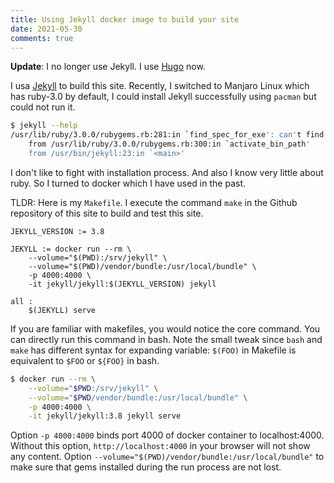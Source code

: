 ```yaml
---
title: Using Jekyll docker image to build your site
date: 2021-05-30
comments: true
---
```


__Update__: I no longer use Jekyll. I use [Hugo](https://gohugo.io) now.

I usa [Jekyll](https://jekyllrb.com/) to build this site. Recently, I switched
to Manjaro Linux which has ruby-3.0 by default, I could install Jekyll
successfully using `pacman` but could not run it.

```sh
$ jekyll --help
/usr/lib/ruby/3.0.0/rubygems.rb:281:in `find_spec_for_exe': can't find gem jekyll (>= 0.a) with executable jekyll (Gem::GemNotFoundException)
	from /usr/lib/ruby/3.0.0/rubygems.rb:300:in `activate_bin_path'
	from /usr/bin/jekyll:23:in `<main>'
```

I don't like to fight with installation process. And also I know very little
about ruby. So I turned to docker which I have used in the past.

TLDR: Here is my `Makefile`. I execute the command `make` in the Github
repository of this site to build and test this site.

```make
JEKYLL_VERSION := 3.8

JEKYLL := docker run --rm \
	--volume="$(PWD):/srv/jekyll" \
	--volume="$(PWD)/vendor/bundle:/usr/local/bundle" \
	-p 4000:4000 \
	-it jekyll/jekyll:$(JEKYLL_VERSION) jekyll

all :
	$(JEKYLL) serve

```

If you are familiar with makefiles, you would notice the core command. You can
directly run this command in bash. Note the small tweak since `bash` and `make`
has different syntax for expanding variable: `$(FOO)` in Makefile is equivalent
to `$FOO` or `${FOO}` in bash.

```sh
$ docker run --rm \
	--volume="$PWD:/srv/jekyll" \
	--volume="$PWD/vendor/bundle:/usr/local/bundle" \
	-p 4000:4000 \
	-it jekyll/jekyll:3.8 jekyll serve
```

Option `-p 4000:4000` binds port 4000 of docker container to localhost:4000.
Without this option, `http://localhost:4000` in your browser will not show any
content.  Option `--volume="$(PWD)/vendor/bundle:/usr/local/bundle"` to make
sure that gems installed during the run process are not lost.
